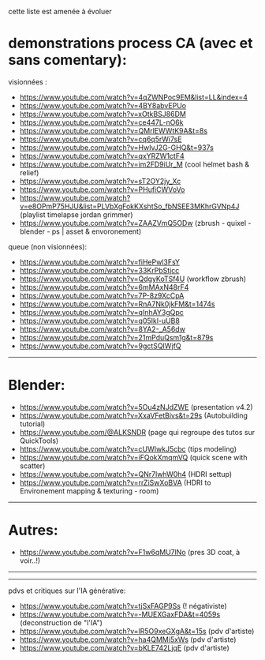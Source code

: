 cette liste est amenée à évoluer
# demonstrations process CA (avec et sans comentary):

visionnées :

- https://www.youtube.com/watch?v=4qZWNPoc9EM&list=LL&index=4
- https://www.youtube.com/watch?v=4BY8abvEPUo
- https://www.youtube.com/watch?v=xOtkBSJ86DM
- https://www.youtube.com/watch?v=ce447L-nO6k
- https://www.youtube.com/watch?v=QMrlEWWtK9A&t=8s
- https://www.youtube.com/watch?v=cq6q5rWi7sE
- https://www.youtube.com/watch?v=HwlvJ2G-GHQ&t=937s
- https://www.youtube.com/watch?v=qxYRZW1ctF4
- https://www.youtube.com/watch?v=im2FD9iUr_M (cool helmet bash & relief)
- https://www.youtube.com/watch?v=sT2OY2jy_Xc
- https://www.youtube.com/watch?v=PHufiCWVoVo
- https://www.youtube.com/watch?v=e8OPmP75HJU&list=PLVbXgFokKXshtSo_fbNSEE3MKhrGVNp4J (playlist timelapse jordan grimmer)
- https://www.youtube.com/watch?v=ZAAZVmQ5ODw (zbrush - quixel - blender - ps | asset & envoronement)

queue (non visionnées):

- https://www.youtube.com/watch?v=fiHePwl3FsY
- https://www.youtube.com/watch?v=33KrPbStjcc
- https://www.youtube.com/watch?v=QdgyKoTSf4U (workflow zbrush)
- https://www.youtube.com/watch?v=6mMAxN48rF4
- https://www.youtube.com/watch?v=7P-8z9XcCpA
- https://www.youtube.com/watch?v=RnA7Nk0jkFM&t=1474s
- https://www.youtube.com/watch?v=qInhAY3gQpc
- https://www.youtube.com/watch?v=q05Ikl-uUB8
- https://www.youtube.com/watch?v=8YA2-_A56dw
- https://www.youtube.com/watch?v=21mPduQsm1g&t=879s
- https://www.youtube.com/watch?v=9gctSQIWjfQ

-----

# Blender:

- https://www.youtube.com/watch?v=5Ou4zNJdZWE (presentation v4.2)
- https://www.youtube.com/watch?v=XxaVFetBivs&t=29s (Autobuilding tutorial)
- https://www.youtube.com/@ALKSNDR (page qui regroupe des tutos sur QuickTools)
- https://www.youtube.com/watch?v=cUWIwkJ5cbc (tips modeling)
- https://www.youtube.com/watch?v=iFQokXmqmVQ (quick scene with scatter)
- https://www.youtube.com/watch?v=QNr7lwhW0h4 (HDRI settup)
- https://www.youtube.com/watch?v=rrZiSwXoBVA (HDRI to Environement mapping & texturing - room)


-----

# Autres:

- https://www.youtube.com/watch?v=F1w6qMU7lNo (pres 3D coat, à voir..!)

-----
-----

pdvs et critiques sur l'IA générative:

- https://www.youtube.com/watch?v=tjSxFAGP9Ss (! négativiste)
- https://www.youtube.com/watch?v=-MUEXGaxFDA&t=4059s (deconstruction de "l'IA")
- https://www.youtube.com/watch?v=lR5O9xeGXgA&t=15s (pdv d'artiste)
- https://www.youtube.com/watch?v=ha4QMMi5xWs (pdv d'artiste)
- https://www.youtube.com/watch?v=bKLE742LjqE (pdv d'artiste)

